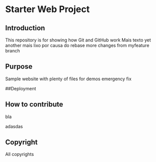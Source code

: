 # Starter Web Project

## Introduction

This repository is for showing how Git and GitHub work
Mais texto
yet another
mais lixo por causa do rebase
more changes from myfeature branch

## Purpose

Sample website with plenty of files for demos
emergency fix

##Deployment

## How to contribute

bla

adasdas

## Copyright

All copyrights

